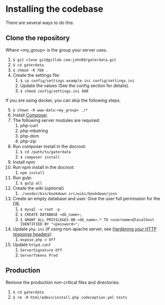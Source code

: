 Installing the codebase
========================

There are several ways to do this:

Clone the repository
--------------------

Where <my_group> is the group your server uses.

1. ```$ git clone git@gitlab.com:john89/gaterdata.git```
2. ```$ cd gaterdata```
3. ```$ chmod -R 760 .```
4. Create the settings file:
    1. ```$ cp config/settings.example.ini config/settings.ini```
    2. Update the values (See the config section for details).
    3. ```$ chmod config/settings.ini 600```

If you are using docker, you can skip the following steps.

5. ```$ chown -R www-data:<my_group> ./*```
6. Install [Composer](https://getcomposer.org/).
7. The following server modules are required:
   1. php-curl
   2. php-mbstring
   3. php-dom
   4. php-zip
8. Run composer install in the docroot:
    1. ```$ cd /path/to/gaterdata```
    2. ```$ composer install```
9. Install npm
10. Run npm install in the docroot:
    1. ```npm install```
11. Run gulp:
    1. ```$ gulp all```
12. Create the wiki (optional)
    1. ```./vendor/bin/bookdown src/wiki/bookdown/josn```
13. Create an empty database and user. Give the user full permission for the DB.
    1. ``$ mysql -u root -p``
    2. ``$ CREATE DATABASE <db_name>;``
    3. ``$ GRANT ALL PRIVILEGES ON <db_name>.* TO <username>@localhost IDENTIFIED BY "<password>";``
14. Update ```php.ini``` (if using non-apache server, see [Hardening your HTTP response headers](https://scotthelme.co.uk/hardening-your-http-response-headers/#removingheaders)):
    1. ```expose_php = Off```
14. Update ```httpd.conf```
    1. ```ServerSignature Off```
    2. ```ServerTokens Prod```
    
Production
----------

Remove the production non-critical files and directories:

1. ```$ cd gaterdata```
2. ```$ rm -R html/admin/install.php codeception.yml tests```
